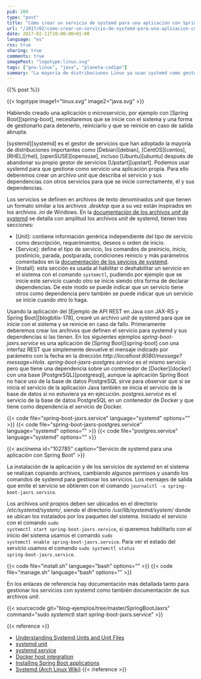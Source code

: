 ```yaml
---
pid: 209
type: "post"
title: "Cómo crear un servicio de systemd para una aplicación con Spring Boot"
url: "/2017/02/como-crear-un-servicio-de-systemd-para-una-aplicacion-con-spring-boot/"
date: 2017-02-11T10:00:00+01:00
language: "es"
rss: true
sharing: true
comments: true
imagePost: "logotype:linux.svg"
tags: ["gnu-linux", "java", "planeta-codigo"]
summary: "La mayoría de distribuciones Linux ya usan systemd como gestor y supervisor de los servicios del sistema.  Creando un descriptor podremos gestionar un servicio propio con los mismos comandos de systemd que usamos para cualquier otro servicio del sistema."
---
```


{{% post %}}

{{< logotype image1="linux.svg" image2="java.svg" >}}

Habiendo creado una aplicación o microservicio, por ejemplo con [Spring Boot][spring-boot], necesitaremos que se inicie con el sistema y una forma de gestionarlo para detenerlo, reiniciarlo y que se reinicie en caso de salida abrupta.

[systemd][systemd] es el gestor de servicios que han adoptado la mayoría de distribuciones importantes como [Debian][debian], [CentOS][centos], [RHEL][rhel], [openSUSE][opensuse], incluso [Ubuntu][ubuntu] después de abandonar su propio gestor de servicios [Upstart][upstart]. Podemos usar systemd para que gestione como servicio una aplicación propia. Para ello deberemos crear un archivo _unit_ que describa el servicio y sus dependencias con otros servicios para que se inicie correctamente, él y sus dependencias.

Los servicios se definen en archivos de texto denominados _unit_ que tienen un formato similar a los archivos _.desktop_ que a su vez están inspirados en los archivos _.ini_ de Windows. En la [documentación de los archivos _unit_ de systemd](http://www.freedesktop.org/software/systemd/man/systemd.unit.html) se detalla con amplitud los archivos _unit_ de systemd, tienen tres secciones:

* [Unit]: contiene información genérica independiente del tipo de servicio como descripción, requerimientos, deseos o orden de inicio.
* [Service]: define el tipo de servicio, los comandos de preinicio, inicio, postinicio, parada, postparada, condiciones reinicio y más parámetros comentados en la [documentación de los sevicios de systemd](http://www.freedesktop.org/software/systemd/man/systemd.service.html).
* [Install]: esta sección es usada al habilitar o deshabilitar un servicio en el sistema con el comando <code>systemctl</code>, pudiendo por ejemplo que se inicie este servicio cuando otro se inicie siendo otra forma de declarar dependencias. De este modo se puede indicar que un servicio tiene otros como dependencia pero también se puede indicar que un servicio se inicie cuando otro lo haga.

Usando la aplicación del [Ejemplo de API REST en Java con JAX-RS y Spring Boot][blogbitix-178], crearé un archivo _unit_ de systemd para que se inicie con el sistema y se reinicie en caso de fallo. Primeramente deberemos crear los archivos que definen el servicio para systemd y sus dependencias si las tienen. En los siguientes ejemplos _spring-boot-jaxrs.service_ es una aplicación de [Spring Boot][spring-boot] con una interfaz REST que simplemente devuelve el mensaje indicado por parámetro con la fecha en la dirección _http\://localhost:8080/message?message=Hola_. _spring-boot-jaxrs-postgres.service_ es el mismo servicio pero que tiene una dependencia sobre un contenedor de [Docker][docker] con una base [PostgreSQL][postgresql], aunque la aplicación Spring Boot no hace uso de la base de datos PostgreSQL sirve para observar que si se inicia el servicio de la aplicación Java también se inicia el servicio de la base de datos si no estuviera ya en ejecución. _postgres.service_ es el servicio de la base de datos PostgreSQL en un contenedor de Docker y que tiene como dependencia el servicio de Docker.

{{< code file="spring-boot-jaxrs.service" language="systemd" options="" >}}
{{< code file="spring-boot-jaxrs-postgres.service" language="systemd" options="" >}}
{{< code file="postgres.service" language="systemd" options="" >}}

{{< asciinema id="102785" caption="Servicio de systemd para una aplicación con Spring Boot" >}}

La instalación de la aplicación y de los servicios de systemd en el sistema se realizan copiando archivos, cambiando algunos permisos y usando los comandos de systemd para gestionar los servicios. Los mensajes de salida que emite el servicio se obtienen con el comando <code>journalctl -u spring-boot-jaxrs.service</code>.

Los archivos _unit_ propios deben ser ubicados en el directorio _/etc/systemd/system/_, siendo el directorio _/usr/lib/systemd/system/_ donde se ubican los instalados por los paquetes del sistema. Iniciado el servicio con el comando <code>sudo systemctl start spring-boot-jaxrs.service</code>, si queremos habilitarlo con el inicio del sistema usamos el comando <code>sudo systemctl enable spring-boot-jaxrs.service</code>. Para ver el estado del servicio usamos el comando <code>sudo systemctl status spring-boot-jaxrs.service</code>.

{{< code file="install.sh" language="bash" options="" >}}
{{< code file="manage.sh" language="bash" options="" >}}

En los enlaces de referencia hay documentación más detallada tanto para gestionar los servicios con systemd como también documentación de sus archivos _unit_.

{{< sourcecode git="blog-ejemplos/tree/master/SpringBootJaxrs" command="sudo systemctl start spring-boot-jaxrs.service" >}}

{{< reference >}}
* [Understanding Systemd Units and Unit Files](https://www.digitalocean.com/community/tutorials/understanding-systemd-units-and-unit-files)
* [systemd unit](http://www.freedesktop.org/software/systemd/man/systemd.unit.html)
* [systemd service](http://www.freedesktop.org/software/systemd/man/systemd.service.html)
* [Docker host integration](https://docs.docker.com/engine/admin/host_integration/)
* [Installing Spring Boot applications](https://docs.spring.io/spring-boot/docs/1.5.1.RELEASE/reference/htmlsingle/#deployment-install)
* [Systemd (Arch Linux Wiki)](https://wiki.archlinux.org/index.php/Systemd)
{{< /reference >}}
